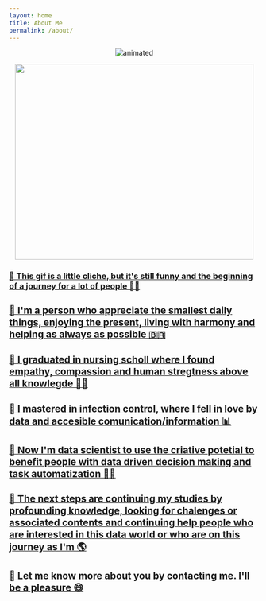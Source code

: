 ```yaml
---
layout: home
title: About Me
permalink: /about/
---
```


<p align=center> 
  <img src="https://media1.giphy.com/media/26BoEeFJkz2eZUBcQ/giphy.gif?cid=ecf05e47n0ch6qzasfv25butscg06czj8dqk6776kht3hnee&rid=giphy.gif&ct=g" alt="animated" />
</p>


<p align=center>
   <image src="https://giphy.com/embed/MeJgB3yMMwIaHmKD4z" width="480" height="394" frameBorder="0" class="giphy-embed" allowFullScreen></iframe><p><a href="https://giphy.com/gifs/2000s-00s-middle-school-MeJgB3yMMwIaHmKD4z" >



<body>
   <h3> 🔸 This gif is a little cliche, but it's still funny and the beginning of a journey for a lot of people 🧙‍♀️
   <h3> 🔸 I'm a person who appreciate the smallest daily things, enjoying the present, living with harmony and helping as always as possible 🇧🇷
   <h3> 🔸 I graduated in nursing scholl where I found empathy, compassion and human stregtness above all knowlegde 👩‍⚕️
   <h3> 🔸 I mastered in infection control, where I fell in love by data and accesible comunication/information 📊
   <h3> 🔸 Now I'm data scientist to use the criative potetial to benefit people with data driven decision making and task automatization 👩‍💻
   <h3> 🔸 The next steps are continuing my studies by profounding knowledge, looking for chalenges or associated contents and continuing help people who are interested in this data world or who are on this journey as I'm 🌎
   <h3> 🔸 Let me know more about you by contacting me. I'll be a pleasure 😄
</body>

